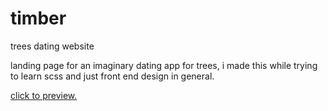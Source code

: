 # timber
trees dating website

landing page for an imaginary dating app for trees, i made this while trying to learn scss and just front end design in general.

[click to preview.](https://timbersalah.netlify.app/)